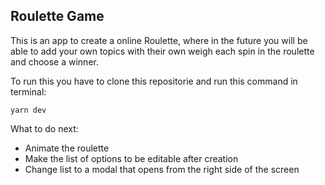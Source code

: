 <h2>Roulette Game</h2>

This is an app to create a online Roulette, where in the future you will be able to add your own topics with their own weigh each spin in the roulette and choose a winner.

To run this you have to clone this repositorie and run this command in terminal:
```
yarn dev
```

<span>What to do next:</span>
<ul>
  <li>Animate the roulette</li>
  <li>Make the list of options to be editable after creation</li>
  <li>Change list to a modal that opens from the right side of the screen</li>
</ul>
